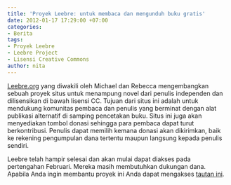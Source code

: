 ```yaml
---
title: 'Proyek Leebre: untuk membaca dan mengunduh buku gratis'
date: 2012-01-17 17:29:00 +07:00
categories:
- Berita
tags:
- Proyek Leebre
- Leebre Project
- Lisensi Creative Commons
author: nita
---
```


[Leebre.org](http://leebre.org/) yang diwakili oleh Michael dan Rebecca mengembangkan sebuah proyek situs untuk menampung novel dari penulis independen dan dilisensikan di bawah lisensi CC. Tujuan dari situs ini adalah untuk mendukung komunitas pembaca dan penulis yang berminat dengan alat publikasi alternatif di samping pencetakan buku. Situs ini juga akan menyediakan tombol donasi sehingga para pembaca dapat turut berkontribusi. Penulis dapat memilih kemana donasi akan dikirimkan, baik ke rekening pengumpulan dana tertentu maupun langsung kepada penulis sendiri.

Leebre telah hampir selesai dan akan mulai dapat diakses pada pertengahan Februari. Mereka masih membutuhkan dukungan dana. Apabila Anda ingin membantu proyek ini Anda dapat mengakses [tautan ini](http://www.kickstarter.com/projects/mpb/leebreorg-liberate-fiction-with-free-social-publis?ref=6gv0om).